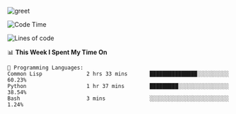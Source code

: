 ![greet](https://user-images.githubusercontent.com/44234583/146624354-9d461392-3676-4e7a-b12f-debc7319f53b.gif)

<!--START_SECTION:waka-->
![Code Time](http://img.shields.io/badge/Code%20Time-282%20hrs%2016%20mins-blue)

![Lines of code](https://img.shields.io/badge/From%20Hello%20World%20I%27ve%20Written-368%20Thousand%20lines%20of%20code-blue)

📊 **This Week I Spent My Time On** 

```text
💬 Programming Languages: 
Common Lisp              2 hrs 33 mins       ███████████████░░░░░░░░░░   60.23% 
Python                   1 hr 37 mins        █████████░░░░░░░░░░░░░░░░   38.54% 
Bash                     3 mins              ░░░░░░░░░░░░░░░░░░░░░░░░░   1.24%

```


<!--END_SECTION:waka-->
